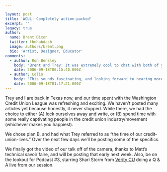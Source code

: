 ```yaml
---

layout: post
title: 'WCUL: Completely action-packed'
excerpt: ''
legacy: true
author:
  name: Brent Dixon
  twitter: thehabdash
  image: authors/brent.png
  bio: 'Artist, Designer, Educator'
comments:
  - author: Ron Bensley
    body: 'Brent and Trey: It was extremely cool to chat with both of you at WCUL. The overall energy of the event was rather astounding. '
    date: 2006-09-18T00:15:40.000Z
  - author: Colin
    body: 'This sounds fascinating, and looking forward to hearing more.  Its so cool to hear the word energy about financial services, and we all have something to learn from the CU movement.'
    date: 2006-09-18T01:17:21.000Z
---
```


<p>Trey and I are back in Texas now, and our time spent with the Washington Credit Union League was&nbsp;refreshing and exciting. We haven&#8217;t posted many articles yet because honestly, it never stopped. While there, we had the choice to either (A) lock ourselves away and write,&nbsp;or (B) spend time with some really captivating people in the credit union&nbsp;industry/movement (whichever makes you happiest).&nbsp;</p>
<p>We chose plan B, and&nbsp;had what Trey referred to as &#8220;the time of our credit-union-lives.&#8221; Over the next few days we&#8217;ll be posting some of the specifics.</p>
<p>We finally got the video of our talk off of the camera, thanks to Matt&#8217;s technical savoir faire, and will be posting that early next week. Also, be on the lookout for Podcast #3, starring Shari Storm from <a href="http://www.veritycu.com/">Verity CU</a> doing a Q &amp; A live from our session.</p>